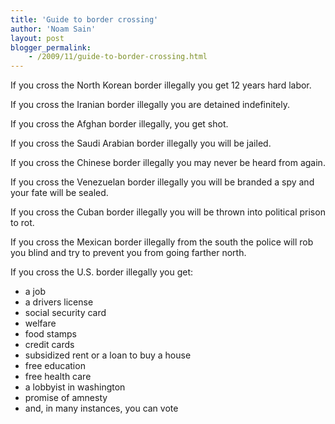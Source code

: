 ```yaml
---
title: 'Guide to border crossing'
author: 'Noam Sain'
layout: post
blogger_permalink:
    - /2009/11/guide-to-border-crossing.html
---
```


If you cross the North Korean border illegally you get 12 years hard labor.  
  
If you cross the Iranian border illegally you are detained indefinitely.

If you cross the Afghan border illegally, you get shot.

If you cross the Saudi Arabian border illegally you will be jailed.

If you cross the Chinese border illegally you may never be heard from again.

If you cross the Venezuelan border illegally you will be branded a spy and your fate will be sealed.

If you cross the Cuban border illegally you will be thrown into political prison to rot.

If you cross the Mexican border illegally from the south the police will rob you blind and try to prevent you from going farther north.

If you cross the U.S. border illegally you get:

- a job
- a drivers license
- social security card
- welfare
- food stamps
- credit cards
- subsidized rent or a loan to buy a house
- free education
- free health care
- a lobbyist in washington
- promise of amnesty
- and, in many instances, you can vote